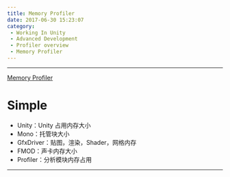 ```yaml
---
title: Memory Profiler
date: 2017-06-30 15:23:07
category:
 - Working In Unity
 - Advanced Development
 - Profiler overview
 - Memory Profiler
---
```


___

[Memory Profiler](https://docs.unity3d.com/Manual/ProfilerMemory.html)

# Simple
- Unity：Unity 占用内存大小
- Mono：托管块大小
- GfxDriver：贴图，渲染，Shader，网格内存
- FMOD：声卡内存大小
- Profiler：分析模块内存占用

___